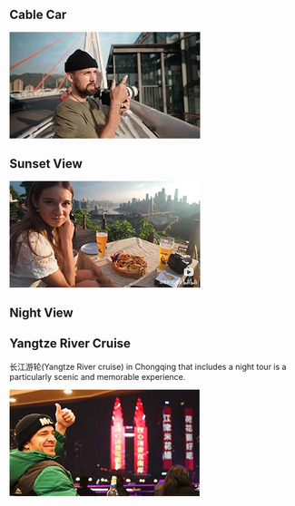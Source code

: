 ## Cable Car

<Youtube href="https://youtu.be/HUAud37TlCk?si=OXMv8ObJYPlnFvzX&t=181" title="CHONGQING - 1 day photographing Chinas mega city - A Journey Though China Ep. 5 - Scott Howes">
<img src="../assets/youtube/1-day-photographing-chinas-mega-city.jpg" alt="CHONGQING - 1 day photographing Chinas mega city - A Journey Though China Ep. 5 - Scott Howes" />
</Youtube>

## Sunset View

<Youtube href="https://youtu.be/ek8eN4VxbjA?si=aB3YnHZYmWuVE7RT&t=960" title="Chongqing - CHINA'S MEGA CITY - YOU haven't heard of! 🇨🇳 - Joel Friend">
<img src="../assets/youtube/chongqing-chinas-mega-city-you-havent-heard-of.jpg" alt="Chongqing - CHINA'S MEGA CITY - YOU haven't heard of! 🇨🇳 - Joel Friend" />
</Youtube>

## Night View

## Yangtze River Cruise

<Speech>长江游轮</Speech>(Yangtze River cruise) in Chongqing that includes a night tour is a particularly scenic and memorable experience.

<Youtube href="https://youtu.be/hCgd58A-tFU?si=j-uNzN0_0qhQfxFK&t=997" title="INSIDE CHINA’S MONSTER CITY: Chongqing 🇨🇳 - JetLag Warriors">
<img src="../assets/youtube/inside-chinas-monster-city.jpg" alt="INSIDE CHINA’S MONSTER CITY: Chongqing 🇨🇳 - JetLag Warriors" />
</Youtube>
